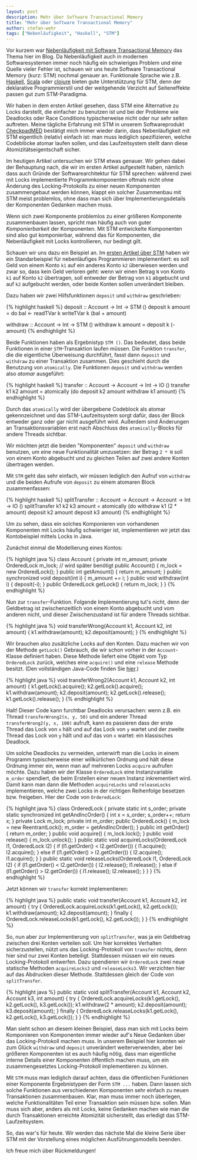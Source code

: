 ```yaml
---
layout: post
description: Mehr über Software Transactional Memory
title: "Mehr über Software Transactional Memory"
author: stefan-wehr
tags: ["Nebenläufigkeit", "Haskell", "STM"]
---
```


Vor kurzem war
[Nebenläufigkeit mit Software Transactional Memory](/2014/03/28/stm-haskell.html)
das Thema hier im Blog. Da Nebenläufigkeit auch in modernen Softwaresystemen
immer noch häufig ein schwieriges Problem und eine Quelle vieler Fehler
ist, schauen wir uns heute Software Transactional Memory (kurz: STM)
nochmal genauer an. Funktionale Sprache wie
z.B. [Haskell](http://haskell.org), [Scala](http://www.scala-lang.org/)
oder [clojure](http://clojure.org/) bieten gute Unterstützung für STM,
denn der deklarative Programmierstil und der weitgehende Verzicht auf
Seiteneffekte passen gut zum STM-Paradigma.

Wir haben in dem ersten Artikel gesehen, dass STM eine Alternative zu
Locks darstellt, die einfacher zu benutzen ist und bei der Probleme wie
Deadlocks oder Race Conditions typischerweise nicht oder nur sehr selten
auftreten. Meine tägliche Erfahrung mit STM in unserem Softwareprodukt
[CheckpadMED](/2013/07/17/medizin-funktional.html) bestätigt mich immer
wieder darin, dass Nebenläufigkeit mit STM eigentlich (relativ) einfach
ist: man muss lediglich spezifizieren, welche Codeblöcke atomar laufen
sollen, und das Laufzeitsystem stellt dann diese Atomizitätseigentschaft
sicher.

Im heutigen Artikel untersuchen wir STM etwas genauer. Wir gehen
dabei der Behauptung nach, die wir im ersten Artikel aufgestellt haben,
nämlich dass auch Gründe der Softwarearchitektur für STM sprechen:
während zwei mit Locks implementierte Programmkomponenten oftmals nicht
ohne Änderung des Locking-Protokolls zu einer neuen Komponenten
zusammengebaut werden können, klappt ein solcher Zusammenbau mit STM meist
problemlos,
ohne dass man sich über Implementierungsdetails der Komponenten Gedanken
machen muss.

<!-- more start -->

Wenn sich zwei
Komponente problemlos zu einer größeren Komponente zusammenbauen lassen,
spricht man häufig auch von guter *Komponierbarkeit* der Komponenten. Mit
STM entwickelte Komponenten sind also gut komponierbar, während das für
Komponenten, die Nebenläufigkeit mit Locks kontrollieren, nur bedingt
gilt.

Schauen wir uns dazu ein Beispiel an. Im
[ersten Artikel über STM](/2014/03/28/stm-haskell.html)
haben wir ein Standarbeispiel für nebenläufiges Programmieren
implementiert: es soll Geld von einem Konto `k1` auf ein anderes Konto
`k2` überwiesen
werden und zwar so, dass kein Geld verloren geht:  wenn wir einen
Betrag `N` von Konto `k1` auf Konto `k2` übertragen, soll entweder der
Betrag von `k1` abgebucht und auf `k2` aufgebucht werden, oder beide
Konten sollen unverändert bleiben.

Dazu haben wir zwei Hilfsfunktionen `deposit` und `withdraw` geschrieben:

{% highlight haskell %}
deposit :: Account -> Int -> STM ()
deposit k amount =
    do bal <- readTVar k
       writeTVar k (bal + amount)

withdraw :: Account -> Int -> STM ()
withdraw k amount = deposit k (- amount)
{% endhighlight %}

Beide Funktionen haben als Ergebnistyp `STM ()`. Das bedeutet, dass beide
Funktionen in einer `STM`-Transaktion laufen müssen. Die Funktion
`transfer`, die die eigentliche Überweisung durchführt, fasst dann
`deposit` und `withdraw` zu einer Transaktion zusammen. Dies geschieht
durch die Benutzung von `atomically`. Die Funktionen `deposit` und `withdraw` werden also
*atomar* ausgeführt:

{% highlight haskell %}
transfer :: Account -> Account -> Int -> IO ()
transfer k1 k2 amount =
    atomically (do deposit k2 amount
                   withdraw k1 amount)
{% endhighlight %}

Durch das `atomically` wird der übergebene Codeblock als atomar
gekennzeichnet und das STM-Laufzeitsystem sorgt dafür, dass der Block
entweder ganz oder gar nicht ausgeführt wird. Außerdem sind Änderungen
an Transaktionsvariablen erst nach Abschluss des `atomically`-Blocks
für andere Threads sichtbar.

Wir möchten jetzt die beiden "Komponenten" `deposit` und `withdraw`
benutzen, um eine neue Funktionalität umzusetzen: der Betrag `2 * N`
soll von einem Konto abgebucht und zu gleichen Teilen auf zwei andere
Konten übertragen werden.

Mit `STM` geht das sehr einfach, wir müssen lediglich den Aufruf von
`withdraw` und die beiden Aufrufe von `deposit` zu einem atomaren
Block zusammenfassen:

{% highlight haskell %}
splitTransfer :: Account -> Account -> Account -> Int -> IO ()
splitTransfer k1 k2 k3 amount =
    atomically (do withdraw k1 (2 * amount)
                   deposit k2 amount
                   deposit k3 amount)
{% endhighlight %}

Um zu sehen, dass ein solches Komponieren von vorhandenen Komponenten mit
Locks häufig schwieriger ist, implementieren wir jetzt das Kontobeispiel
mittels Locks in Java.

Zunächst einmal die Modellierung eines Kontos:

{% highlight java %}
class Account {
    private int m_amount;
    private OrderedLock m_lock; // wird später benötigt
    public Account() {
        m_lock = new OrderedLock();
    }
    public int getAmount() {
        return m_amount;
    }
    public synchronized void deposit(int i) {
        m_amount += i;
    }
    public void withdraw(int i) {
        deposit(-i);
    }
    public OrderedLock getLock() {
        return m_lock;
    }
}
{% endhighlight %}


Nun zur `transfer`-Funktion. Folgende Implementierung tut's nicht, denn
der Geldbetrag ist zwischenzeitlich von einem Konto abgebucht und vom
anderen nicht, und dieser Zwischenzustand ist für andere Threads sichtbar.

{% highlight java %}
    void transferWrong(Account k1, Account k2, int amount) {
        k1.withdraw(amount);
        k2.deposit(amount);
    }
{% endhighlight %}

Wir brauchen also zusätzliche Locks auf den Konten. Dazu machen wir von
der Methode `getLock()` Gebrauch, die wir schon vorher in der
`Account`-Klasse definiert haben. Diese Methode liefert eine Objekt
vom Typ `OrderedLock` zurück, welches eine `acquire()` und eine `release`
Methode besitzt. (Den vollständigen Java-Code finden Sie [hier](/files/stm-haskell/AccountMain.java).)

{% highlight java %}
    void transferWrong2(Account k1, Account k2, int amount) {
        k1.getLock().acquire();
        k2.getLock().acquire();
        k1.withdraw(amount);
        k2.deposit(amount);
        k2.getLock().release();
        k1.getLock().release();
    }
{% endhighlight %}

Halt! Dieser Code kann furchtbar Deadlocks verursachen: wenn z.B. ein Thread
`transferWrong2(x, y, 50)` und ein anderer Thread `transferWrong2(y, x, 100)` aufruft, 
kann es passieren dass der erste Thread das Lock von `x`
hält und auf das Lock von `y` wartet und der zweite Thread das Lock von
`y` hält und auf das von `x` wartet: ein klassisches Deadlock.

Um solche Deadlocks zu vermeiden, unterwirft man die Locks in einem
Programm typischerweise einer willkürlichen Ordnung und hält diese Ordnung
immer ein, wenn man auf mehreren Locks `acquire` aufrufen möchte.
Dazu haben wir der Klasse `OrderedLock` eine Instanzvariable `m_order` spendiert, die beim
Erstellen einer neuen Instanz inkrementiert wird. Damit kann man dann die Methoden
`acquireLocks` und `releaseLocks` implementieren, welche zwei Locks in der richtigen
Reihenfolge besetzen bzw. freigeben. Hier der Code von `OrderedLock`:

{% highlight java %}
class OrderedLock {
    private static int s_order;
    private static synchronized int getAndIncOrder() {
        int x = s_order;
        s_order++;
        return x;
    }
    private Lock m_lock;
    private int m_order;
    public OrderedLock() {
        m_lock = new ReentrantLock();
        m_order = getAndIncOrder();
    }
    public int getOrder() {
        return m_order;
    }
    public void acquire() {
        m_lock.lock();
    }
    public void release() {
        m_lock.unlock();
    }
    public static void acquireLocks(OrderedLock l1, OrderedLock l2) {
        if (l1.getOrder() < l2.getOrder()) {
            l1.acquire();
            l2.acquire();
        } else if (l1.getOrder() > l2.getOrder()) {
            l2.acquire();
            l1.acquire();
        }
    }
    public static void releaseLocks(OrderedLock l1, OrderedLock l2) {
        if (l1.getOrder() < l2.getOrder()) {
            l2.release();
            l1.release();
        } else if (l1.getOrder() > l2.getOrder()) {
            l1.release();
            l2.release();
        }
    }
}
{% endhighlight %}

Jetzt können wir `transfer` korrekt implementieren:

{% highlight java %}
    public static void transfer(Account k1, Account k2, int amount) {
        try {
            OrderedLock.acquireLocks(k1.getLock(), k2.getLock());
            k1.withdraw(amount);
            k2.deposit(amount);
        } finally {
            OrderedLock.releaseLocks(k1.getLock(), k2.getLock());
        }
    }
{% endhighlight %}

So, nun aber zur Implementierung von `splitTransfer`, was ja ein Geldbetrag
zwischen drei Konten verteilen soll. Um hier
korrektes Verhalten sicherzustellen, nützt uns das Locking-Protokoll
von `transfer` nichts, denn hier sind nur zwei Konten
beteiligt. Stattdessen müssen wir ein neues Locking-Protokoll
entwerfen. Dazu spendieren wir `OrderedLock` zwei neue statische Methoden
`acquireLocks3` und `releaseLocks3`. Wir verzichten hier auf das Abdrucken
dieser Methode. Stattdessen gleich der Code von `splitTransfer`.

{% highlight java %}
    public static void splitTransfer(Account k1, Account k2, Account k3, int amount) {
        try {
            OrderedLock.acquireLocks(k1.getLock(), k2.getLock(), k3.getLock());
            k1.withdraw(2 * amount);
            k2.deposit(amount);
            k3.deposit(amount);
        } finally {
            OrderedLock.releaseLocks(k1.getLock(), k2.getLock(), k3.getLock());
        }
    }
{% endhighlight %}

Man sieht schon an diesem kleinen Beispiel, dass man sich mit Locks
beim Komponieren von Komponenten immer wieder auf's Neue Gedanken
über das Locking-Protokoll machen muss. In unserem Beispiel hier
konnten wir zum Glück `withdraw` und `deposit` unverändert
weiterverwenden,
aber bei größeren Komponenten
ist es auch häufig nötig, dass man eigentliche interne Details
einer Komponenten öffentlich machen muss, um ein
zusammengesetztes Locking-Protokoll implementieren zu können.

Mit `STM` muss man lediglich darauf achten, dass die öffentlichen
Funktionen einer Komponente Ergebnistypen der Form `STM ...` haben.
Dann lassen sich solche Funktionen aus verschiedenen Komponenten
sehr einfach zu neuen Transaktionen zusammenbauen. Klar, man muss immer
noch überlegen, welche Funktionalitäten Teil einer Transaktion sein müssen
bzw. sollen. Man muss sich aber, anders als mit Locks, keine Gedanken
machen wie man die durch Transaktionen erreichte Atomizität sicherstellt,
das erledigt das STM-Laufzeitsystem.

So, das war's für heute. Wir werden das nächste Mal die kleine Serie über STM mit
der Vorstellung eines möglichen Ausführungsmodells beenden.

Ich freue mich über Rückmeldungen!
